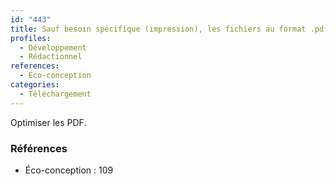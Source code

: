 ```yaml
---
id: "443"
title: Sauf besoin spécifique (impression), les fichiers au format .pdf sont mis à disposition en basse résolution
profiles:
  - Développement
  - Rédactionnel
references:
  - Éco-conception
categories:
  - Téléchargement
---
```


Optimiser les PDF.

### Références

*   Éco-conception : 109
